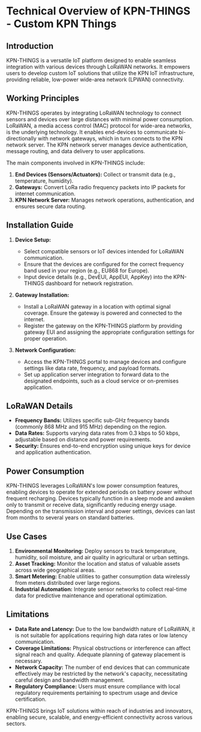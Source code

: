 # Technical Overview of KPN-THINGS - Custom KPN Things

## Introduction
KPN-THINGS is a versatile IoT platform designed to enable seamless integration with various devices through LoRaWAN networks. It empowers users to develop custom IoT solutions that utilize the KPN IoT infrastructure, providing reliable, low-power wide-area network (LPWAN) connectivity.

## Working Principles
KPN-THINGS operates by integrating LoRaWAN technology to connect sensors and devices over large distances with minimal power consumption. LoRaWAN, a media access control (MAC) protocol for wide-area networks, is the underlying technology. It enables end-devices to communicate bi-directionally with network gateways, which in turn connects to the KPN network server. The KPN network server manages device authentication, message routing, and data delivery to user applications.

The main components involved in KPN-THINGS include:
1. **End Devices (Sensors/Actuators):** Collect or transmit data (e.g., temperature, humidity).
2. **Gateways:** Convert LoRa radio frequency packets into IP packets for internet communication.
3. **KPN Network Server:** Manages network operations, authentication, and ensures secure data routing.

## Installation Guide
1. **Device Setup:**
   - Select compatible sensors or IoT devices intended for LoRaWAN communication.
   - Ensure that the devices are configured for the correct frequency band used in your region (e.g., EU868 for Europe).
   - Input device details (e.g., DevEUI, AppEUI, AppKey) into the KPN-THINGS dashboard for network registration.

2. **Gateway Installation:**
   - Install a LoRaWAN gateway in a location with optimal signal coverage. Ensure the gateway is powered and connected to the internet.
   - Register the gateway on the KPN-THINGS platform by providing gateway EUI and assigning the appropriate configuration settings for proper operation.

3. **Network Configuration:**
   - Access the KPN-THINGS portal to manage devices and configure settings like data rate, frequency, and payload formats.
   - Set up application server integration to forward data to the designated endpoints, such as a cloud service or on-premises application.

## LoRaWAN Details
- **Frequency Bands:** Utilizes specific sub-GHz frequency bands (commonly 868 MHz and 915 MHz) depending on the region.
- **Data Rates:** Supports varying data rates from 0.3 kbps to 50 kbps, adjustable based on distance and power requirements.
- **Security:** Ensures end-to-end encryption using unique keys for device and application authentication.

## Power Consumption
KPN-THINGS leverages LoRaWAN's low power consumption features, enabling devices to operate for extended periods on battery power without frequent recharging. Devices typically function in a sleep mode and awaken only to transmit or receive data, significantly reducing energy usage. Depending on the transmission interval and power settings, devices can last from months to several years on standard batteries.

## Use Cases
1. **Environmental Monitoring:** Deploy sensors to track temperature, humidity, soil moisture, and air quality in agricultural or urban settings.
2. **Asset Tracking:** Monitor the location and status of valuable assets across wide geographical areas.
3. **Smart Metering:** Enable utilities to gather consumption data wirelessly from meters distributed over large regions.
4. **Industrial Automation:** Integrate sensor networks to collect real-time data for predictive maintenance and operational optimization.

## Limitations
- **Data Rate and Latency:** Due to the low bandwidth nature of LoRaWAN, it is not suitable for applications requiring high data rates or low latency communication.
- **Coverage Limitations:** Physical obstructions or interference can affect signal reach and quality. Adequate planning of gateway placement is necessary.
- **Network Capacity:** The number of end devices that can communicate effectively may be restricted by the network's capacity, necessitating careful design and bandwidth management.
- **Regulatory Compliance:** Users must ensure compliance with local regulatory requirements pertaining to spectrum usage and device certification.

KPN-THINGS brings IoT solutions within reach of industries and innovators, enabling secure, scalable, and energy-efficient connectivity across various sectors.
